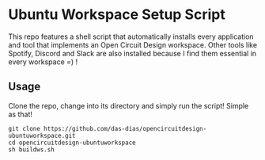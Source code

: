 # Ubuntu Workspace Setup Script

This repo features a shell script that automatically installs every application and tool that implements an Open Circuit Design workspace. Other tools like Spotify, Discord and Slack are also installed because I find them essential in every workspace =) !

## Usage
Clone the repo, change into its directory and simply run the script! Simple as that!

```
git clone https://github.com/das-dias/opencircuitdesign-ubuntuworkspace.git
cd opencircuitdesign-ubuntuworkspace
sh buildws.sh
```